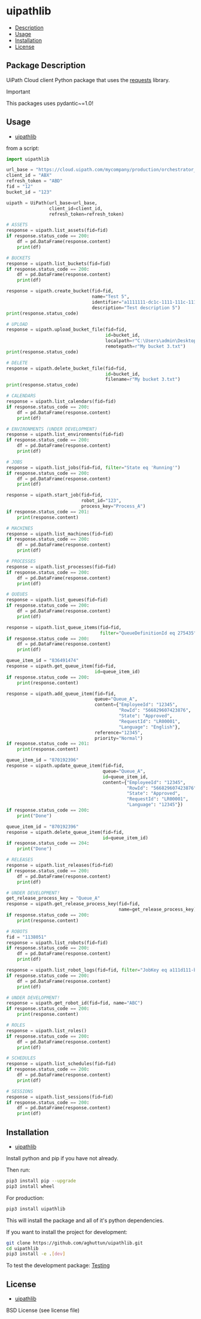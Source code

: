 # uipathlib

* [Description](#package-description)
* [Usage](#usage)
* [Installation](#installation)
* [License](#license)

## Package Description

UiPath Cloud client Python package that uses the [requests](https://pypi.org/project/requests/) library.

> [!IMPORTANT]
> This packages uses pydantic~=1.0!

## Usage

* [uipathlib](#uipathlib)

from a script:

```python
import uipathlib

url_base = "https://cloud.uipath.com/mycompany/production/orchestrator_"
client_id = "ABX"
refresh_token = "ABD"
fid = "12"
bucket_id = "123"

uipath = UiPath(url_base=url_base,
                client_id=client_id,
                refresh_token=refresh_token)
```

```python
# ASSETS
response = uipath.list_assets(fid=fid)
if response.status_code == 200:
    df = pd.DataFrame(response.content)
    print(df)
```

```python
# BUCKETS
response = uipath.list_buckets(fid=fid)
if response.status_code == 200:
    df = pd.DataFrame(response.content)
    print(df)
```

```python
response = uipath.create_bucket(fid=fid,
                                name="Test 5",
                                identifier="a1111111-dc1c-1111-111c-111c11ef1111",
                                description="Test description 5")
print(response.status_code)
```

```python
# UPLOAD
response = uipath.upload_bucket_file(fid=fid,
                                     id=bucket_id, 
                                     localpath=r"C:\Users\admin\Desktop\My bucket 3.txt", 
                                     remotepath=r"My bucket 3.txt")
print(response.status_code)
```

```python
# DELETE
response = uipath.delete_bucket_file(fid=fid,
                                     id=bucket_id, 
                                     filename=r"My bucket 3.txt")
print(response.status_code)
```

```python
# CALENDARS
response = uipath.list_calendars(fid=fid)
if response.status_code == 200:
    df = pd.DataFrame(response.content)
    print(df)
```

```python
# ENVIRONMENTS (UNDER DEVELOPMENT)
response = uipath.list_environments(fid=fid)
if response.status_code == 200:
    df = pd.DataFrame(response.content)
    print(df)
```

```python
# JOBS
response = uipath.list_jobs(fid=fid, filter="State eq 'Running'")
if response.status_code == 200:
    df = pd.DataFrame(response.content)
    print(df)
```

```python
response = uipath.start_job(fid=fid, 
                            robot_id="123", 
                            process_key="Process_A")
if response.status_code == 201:
    print(response.content)
```

```python
# MACHINES
response = uipath.list_machines(fid=fid)
if response.status_code == 200:
    df = pd.DataFrame(response.content)
    print(df)
```

```python
# PROCESSES
response = uipath.list_processes(fid=fid)
if response.status_code == 200:
    df = pd.DataFrame(response.content)
    print(df)
```

```python
# QUEUES
response = uipath.list_queues(fid=fid)
if response.status_code == 200:
    df = pd.DataFrame(response.content)
    print(df)
```

```python
response = uipath.list_queue_items(fid=fid, 
                                   filter="QueueDefinitionId eq 275435")
if response.status_code == 200:
    df = pd.DataFrame(response.content)
    print(df)
```

```python
queue_item_id = "836491474"
response = uipath.get_queue_item(fid=fid,
                                 id=queue_item_id)
if response.status_code == 200:
    print(response.content)
```

```python
response = uipath.add_queue_item(fid=fid,
                                 queue="Queue_A",
                                 content={"EmployeeId": "12345",
                                          "RowId": "566829607423876",
                                          "State": "Approved",
                                          "RequestId": "LR00001",
                                          "Language": "English"},
                                 reference="12345",
                                 priority="Normal")
if response.status_code == 201:
    print(response.content)
```

```python
queue_item_id = "870192396"
response = uipath.update_queue_item(fid=fid,
                                    queue="Queue_A",
                                    id=queue_item_id,
                                    content={"EmployeeId": "12345",
                                             "RowId": "566829607423876",
                                             "State": "Approved",
                                             "RequestId": "LR00001",
                                             "Language": "12345"})
if response.status_code == 200:
    print("Done")
```

```python
queue_item_id = "870192396"
response = uipath.delete_queue_item(fid=fid,
                                    id=queue_item_id)
if response.status_code == 204:
    print("Done")
```

```python
# RELEASES
response = uipath.list_releases(fid=fid)
if response.status_code == 200:
    df = pd.DataFrame(response.content)
    print(df)
```

```python
# UNDER DEVELOPMENT!
get_release_process_key = "Queue_A"
response = uipath.get_release_process_key(fid=fid,
                                          name=get_release_process_key)
if response.status_code == 200:
    print(response.content)
```

```python
# ROBOTS
fid = "1138051"
response = uipath.list_robots(fid=fid)
if response.status_code == 200:
    df = pd.DataFrame(response.content)
    print(df)
```

```python
response = uipath.list_robot_logs(fid=fid, filter="JobKey eq a111d111-b111-1f11-b11d-111adac1111d")
if response.status_code == 200:
    df = pd.DataFrame(response.content)
    print(df)
```

```python
# UNDER DEVELOPMENT!
response = uipath.get_robot_id(fid=fid, name="ABC")
if response.status_code == 200:
    print(response.content)
```

```python
# ROLES
response = uipath.list_roles()
if response.status_code == 200:
    df = pd.DataFrame(response.content)
    print(df)
```

```python
# SCHEDULES
response = uipath.list_schedules(fid=fid)
if response.status_code == 200:
    df = pd.DataFrame(response.content)
    print(df)
```

```python
# SESSIONS
response = uipath.list_sessions(fid=fid)
if response.status_code == 200:
    df = pd.DataFrame(response.content)
    print(df)
```

## Installation

* [uipathlib](#uipathlib)

Install python and pip if you have not already.

Then run:

```bash
pip3 install pip --upgrade
pip3 install wheel
```

For production:

```bash
pip3 install uipathlib
```

This will install the package and all of it's python dependencies.

If you want to install the project for development:

```bash
git clone https://github.com/aghuttun/uipathlib.git
cd uipathlib
pip3 install -e .[dev]
```

To test the development package: [Testing](#testing)

## License

* [uipathlib](#uipathlib)

BSD License (see license file)
